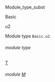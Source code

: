 Module_type_subst

Basic

u2

Module type `Basic.u2`

<a id="module-type-T"></a>

###### module type
[T](Module_type_subst.Basic.module-type-u2.module-type-T.md)

<a id="module-M"></a>

###### module [M](Module_type_subst.Basic.module-type-u2.M.md)
